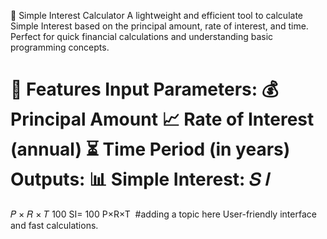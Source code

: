 🌟 Simple Interest Calculator
A lightweight and efficient tool to calculate Simple Interest based on the principal amount, rate of interest, and time. Perfect for quick financial calculations and understanding basic programming concepts.

🚀 Features
Input Parameters:
💰 Principal Amount
📈 Rate of Interest (annual)
⏳ Time Period (in years)
Outputs:
📊 Simple Interest:
𝑆
𝐼
=
𝑃
×
𝑅
×
𝑇
100
SI= 
100
P×R×T
​
#adding a topic here 
User-friendly interface and fast calculations.
